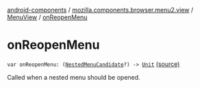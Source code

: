 [android-components](../../index.md) / [mozilla.components.browser.menu2.view](../index.md) / [MenuView](index.md) / [onReopenMenu](./on-reopen-menu.md)

# onReopenMenu

`var onReopenMenu: (`[`NestedMenuCandidate`](../../mozilla.components.concept.menu.candidate/-nested-menu-candidate/index.md)`?) -> `[`Unit`](https://kotlinlang.org/api/latest/jvm/stdlib/kotlin/-unit/index.html) [(source)](https://github.com/mozilla-mobile/android-components/blob/master/components/browser/menu2/src/main/java/mozilla/components/browser/menu2/view/MenuView.kt#L52)

Called when a nested menu should be opened.

